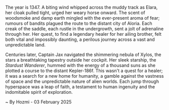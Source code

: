 
The year is 1347.  A biting wind whipped across the muddy track as Elara, her cloak pulled tight, urged her weary horse onward.  The scent of woodsmoke and damp earth mingled with the ever-present aroma of fear; rumours of bandits plagued the route to the distant city of Aloria.  Each creak of the saddle, each rustle in the undergrowth, sent a jolt of adrenaline through her.  Her quest, to find a legendary healer for her ailing brother, felt both vital and impossibly daunting, a perilous journey across a vast and unpredictable land.

Centuries later, Captain Jax navigated the shimmering nebula of Xylos, the stars a breathtaking tapestry outside her cockpit.  Her sleek starship, the *Stardust Wanderer*, hummed with the energy of a thousand suns as she plotted a course to the distant Kepler-186f.  This wasn't a quest for a healer; it was a search for a new home for humanity, a gamble against the vastness of space and the unpredictable nature of alien worlds.  Each jump through hyperspace was a leap of faith, a testament to human ingenuity and the indomitable spirit of exploration.

~ By Hozmi - 03 February 2025
